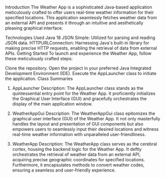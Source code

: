 Introduction
The Weather App is a sophisticated Java-based application meticulously crafted to offer users real-time weather information for their specified locations. This application seamlessly fetches weather data from an external API and presents it through an intuitive and aesthetically pleasing graphical interface.



Technologies Used
Java 18
JSON Simple: Utilized for parsing and reading JSON data.
HTTPURLConnection: Harnessing Java's built-in library for making precise HTTP requests, enabling the retrieval of data from external APIs.
Getting Started
To launch and experience the Weather App, follow these meticulously crafted steps:

Clone the repository.
Open the project in your preferred Java Integrated Development Environment (IDE).
Execute the AppLauncher class to initiate the application.
Class Summaries
1. AppLauncher
Description: The AppLauncher class stands as the quintessential entry point for the Weather App. It proficiently initializes the Graphical User Interface (GUI) and gracefully orchestrates the display of the main application window.

2. WeatherAppGui
Description: The WeatherAppGui class epitomizes the graphical user interface (GUI) of the Weather App. It not only masterfully handles the layout and presentation of GUI components but also empowers users to seamlessly input their desired locations and witness real-time weather information with unparalleled user-friendliness.

3. WeatherApp
Description: The WeatherApp class serves as the cerebral cortex, housing the backend logic for the Weather App. It deftly orchestrates the retrieval of weather data from an external API, acquiring precise geographic coordinates for specified locations. Furthermore, it encapsulates methods to convert weather codes, ensuring a seamless and user-friendly experience.
